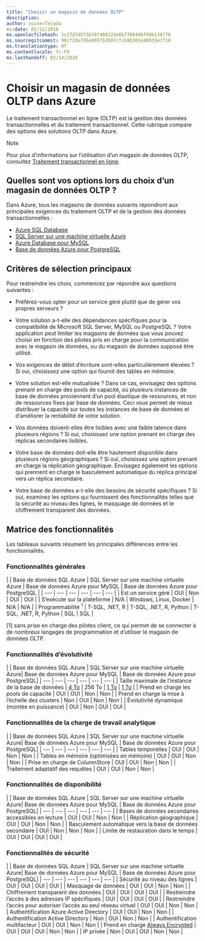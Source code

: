 ```yaml
---
title: "Choisir un magasin de données OLTP"
description: 
author: zoinerTejada
ms:date: 02/12/2018
ms.openlocfilehash: 1c27d7d5f3b78f40822de6b77664dbf49b1367f6
ms.sourcegitcommit: 90cf2de795e50571d597cfcb9b302e48933e7f18
ms.translationtype: HT
ms.contentlocale: fr-FR
ms.lasthandoff: 02/14/2018
---
```

# <a name="choosing-an-oltp-data-store-in-azure"></a>Choisir un magasin de données OLTP dans Azure

Le traitement transactionnel en ligne (OLTP) est la gestion des données transactionnelles et du traitement transactionnel. Cette rubrique compare des options des solutions OLTP dans Azure.

> [!NOTE]
> Pour plus d’informations sur l’utilisation d’un magasin de données OLTP, consultez [Traitement transactionnel en ligne](../scenarios/online-analytical-processing.md).

## <a name="what-are-your-options-when-choosing-an-oltp-data-store"></a>Quelles sont vos options lors du choix d’un magasin de données OLTP ?

Dans Azure, tous les magasins de données suivants répondront aux principales exigences du traitement OLTP et de la gestion des données transactionnelles :

- [Azure SQL Database](/azure/sql-database/)
- [SQL Server sur une machine virtuelle Azure](/azure/virtual-machines/windows/sql/virtual-machines-windows-sql-server-iaas-overview?toc=%2Fazure%2Fvirtual-machines%2Fwindows%2Ftoc.json)
- [Azure Database pour MySQL](/azure/mysql/)
- [Base de données Azure pour PostgreSQL](/azure/postgresql/)

## <a name="key-selection-criteria"></a>Critères de sélection principaux

Pour restreindre les choix, commencez par répondre aux questions suivantes :

- Préférez-vous opter pour un service géré plutôt que de gérer vos propres serveurs ?

- Votre solution a-t-elle des dépendances spécifiques pour la compatibilité de Microsoft SQL Server, MySQL ou PostgreSQL ? Votre application peut limiter les magasins de données que vous pouvez choisir en fonction des pilotes pris en charge pour la communication avec le magasin de données, ou du magasin de données supposé être utilisé.

- Vos exigences de débit d’écriture sont-elles particulièrement élevées ? Si oui, choisissez une option qui fournit des tables en mémoire. 

- Votre solution est-elle mutualisée ? Dans ce cas, envisagez des options prenant en charge des pools de capacité, où plusieurs instances de base de données proviennent d’un pool élastique de ressources, et non de ressources fixes par base de données. Ceci vous permet de mieux distribuer la capacité sur toutes les instances de base de données et d’améliorer la rentabilité de votre solution.

- Vos données doivent-elles être lisibles avec une faible latence dans plusieurs régions ? Si oui, choisissez une option prenant en charge des réplicas secondaires lisibles.

- Votre base de données doit-elle être hautement disponible dans plusieurs régions géographiques ? Si oui, choisissez une option prenant en charge la réplication géographique. Envisagez également les options qui prennent en charge le basculement automatique du réplica principal vers un réplica secondaire.

- Votre base de données a-t-elle des besoins de sécurité spécifiques ? Si oui, examinez les options qui fournissent des fonctionnalités telles que la sécurité au niveau des lignes, le masquage de données et le chiffrement transparent des données.

## <a name="capability-matrix"></a>Matrice des fonctionnalités

Les tableaux suivants résument les principales différences entre les fonctionnalités.

### <a name="general-capabilities"></a>Fonctionnalités générales 
| | Base de données SQL Azure | SQL Server sur une machine virtuelle Azure | Base de données Azure pour MySQL | Base de données Azure pour PostgreSQL |
| --- | --- | --- | --- | --- | --- |
| Est un service géré | OUI | Non  | OUI | OUI |
| S’exécute sur la plateforme | N/A | Windows, Linux, Docker | N/A | N/A |
| Programmabilité <sup>1</sup> | T-SQL, .NET, R | T-SQL, .NET, R, Python | T-SQL, .NET, R, Python | SQL | SQL |

[1] sans prise en charge des pilotes client, ce qui permet de se connecter à de nombreux langages de programmation et d’utiliser le magasin de données OLTP.

### <a name="scalability-capabilities"></a>Fonctionnalités d’évolutivité
| | Base de données SQL Azure | SQL Server sur une machine virtuelle Azure| Base de données Azure pour MySQL | Base de données Azure pour PostgreSQL|
| --- | --- | --- | --- | --- | --- |
| Taille maximale de l’instance de la base de données | [4 To](/azure/sql-database/sql-database-resource-limits) | 256 To | [1 To](/azure/mysql/concepts-limits) | [1 To](/azure/postgresql/concepts-limits) |
| Prend en charge les pools de capacité  | OUI | OUI | Non  | Non  |
| Prend en charge la mise à l’échelle des clusters  | Non  | OUI | Non  | Non  |
| Évolutivité dynamique (montée en puissance)  | OUI | Non  | OUI | OUI |

### <a name="analytic-workload-capabilities"></a>Fonctionnalités de la charge de travail analytique
| | Base de données SQL Azure | SQL Server sur une machine virtuelle Azure| Base de données Azure pour MySQL | Base de données Azure pour PostgreSQL|
| --- | --- | --- | --- | --- | --- | 
| Tables temporelles | OUI | OUI | Non  | Non  |
| Tables en mémoire (optimisées en mémoire) | OUI | OUI | Non  | Non  |
| Prise en charge de ColumnStore | OUI | OUI | Non  | Non  |
| Traitement adaptatif des requêtes | OUI | OUI | Non  | Non  |

### <a name="availability-capabilities"></a>Fonctionnalités de disponibilité
| | Base de données SQL Azure | SQL Server sur une machine virtuelle Azure| Base de données Azure pour MySQL | Base de données Azure pour PostgreSQL|
| --- | --- | --- | --- | --- | --- | 
| Bases de données secondaires accessibles en lecture | OUI | OUI | Non  | Non  | 
| Réplication géographique | OUI | OUI | Non  | Non  | 
| Basculement automatique vers la base de données secondaire | OUI | Non  | Non  | Non |
| Limite de restauration dans le temps | OUI | OUI | OUI | OUI |

### <a name="security-capabilities"></a>Fonctionnalités de sécurité
| | Base de données SQL Azure | SQL Server sur une machine virtuelle Azure| Base de données Azure pour MySQL | Base de données Azure pour PostgreSQL|
| --- | --- | --- | --- | --- | --- | 
| Sécurité au niveau des lignes | OUI | OUI | OUI | OUI |
| Masquage de données | OUI | OUI | Non  | Non  |
| Chiffrement transparent des données | OUI | OUI | OUI | OUI |
| Restreindre l’accès à des adresses IP spécifiques | OUI | OUI | OUI | OUI |
| Restreindre l’accès pour autoriser l’accès au seul réseau virtuel | OUI | OUI | Non  | Non  |
| Authentification Azure Active Directory | OUI | OUI | Non  | Non  |
| Authentification Active Directory | Non  | OUI | Non  | Non  |
| Authentification multifacteur | OUI | OUI | Non  | Non  |
| Prend en charge [Always Encrypted](/sql/relational-databases/security/encryption/always-encrypted-database-engine) | OUI | OUI | OUI | Non  | Non  |
| IP privée | Non  | OUI | OUI | Non  | Non  |

